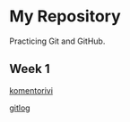 # My Repository

Practicing Git and GitHub.

## Week 1

[komentorivi](https://github.com/tammekasra/ot-harjoitustyo2024/blob/main/laskarit/viikko1/komentorivi.txt)



[gitlog](https://github.com/tammekasra/ot-harjoitustyo2024/blob/main/laskarit/viikko1/gitlog.txt)
